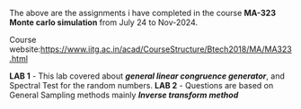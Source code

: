 The above are the assignments i have completed in the course **MA-323 Monte carlo simulation** from July 24 to Nov-2024.

Course website:https://www.iitg.ac.in/acad/CourseStructure/Btech2018/MA/MA323.html 

**LAB 1** - This lab covered about **_general linear congruence generator_**, and Spectral Test for the random numbers.
**LAB 2** - Questions are based on General Sampling methods mainly **_Inverse transform method_**
